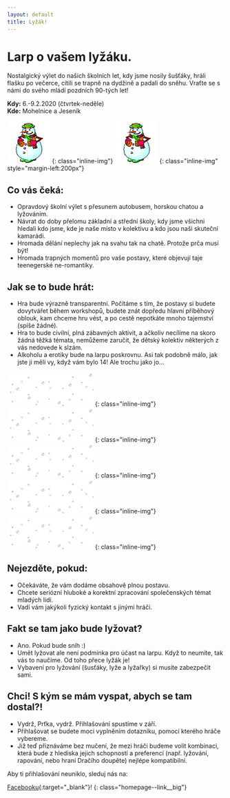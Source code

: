 ```yaml
---
layout: default
title: Lyžák!
---
```


# Larp o vašem lyžáku.

Nostalgický výlet do našich školních let, kdy jsme nosily šušťáky, hráli flašku po večerce, cítili se trapně na dydžině a padali do sněhu.
Vraťte se s námi do svého mládí pozdních 90-tých let!

**Kdy:** 6.-9.2.2020 (čtvrtek-neděle)  
**Kde:** Mohelnice a Jeseník

![snowman](/assets/img/snowman.gif)
{: class="inline-img"}
![snowman](/assets/img/snowman.gif)
{: class="inline-img" style="margin-left:200px"}

## Co vás čeká:
* Opravdový školní výlet s přesunem autobusem, horskou chatou a lyžováním.
* Návrat do doby přelomu základní a střední školy, kdy jsme všichni hledali kdo jsme, kde je naše místo v kolektivu a kdo jsou naši skuteční kamarádi.
* Hromada dělání neplechy jak na svahu tak na chatě. Protože prča musí být!
* Hromada trapných momentů pro vaše postavy, které objevují taje teenegerské ne-romantiky.

## Jak se to bude hrát:
* Hra bude výrazně transparentní. Počítáme s tím, že postavy si budete dovytvářet během workshopů, budete znát dopředu hlavní příběhový oblouk, kam chceme hru vést, a po cestě nepotkáte mnoho tajemství (spíše žádné).
* Hra to bude civilní, plná zábavných aktivit, a ačkoliv necílíme na skoro žádná těžká témata, nemůžeme zaručit, že dětský kolektiv některých z vás nedovede k slzám.
* Alkoholu a erotiky bude na larpu poskrovnu. Asi tak podobně málo, jak jste ji měli vy, když vám bylo 14! Ale trochu jako jo…

![snowing](/assets/img/snowing.gif)
{: class="inline-img"}
![snowing](/assets/img/snowing.gif)
{: class="inline-img"}
![snowing](/assets/img/snowing.gif)
{: class="inline-img"}
![snowing](/assets/img/snowing.gif)
{: class="inline-img"}
![snowing](/assets/img/snowing.gif)
{: class="inline-img"}

## Nejezděte, pokud:
* Očekáváte, že vám dodáme obsahově plnou postavu.
* Chcete seriózní hluboké a korektní zpracování společenských témat mladých lidí.
* Vadí vám jakýkoli fyzický kontakt s jinými hráči.  

## Fakt se tam jako bude lyžovat?
* Ano. Pokud bude sníh :)
* Umět lyžovat ale není podmínka pro účast na larpu. Když to neumíte, tak vás to naučíme. Od toho přece lyžák je!
* Vybavení pro lyžování (šusťáky, lyže a lyžařky) si musíte zabezpečit sami.

## Chci! S kým se mám vyspat, abych se tam dostal?!
* Vydrž, Prťka, vydrž. Přihlašování spustíme v září.
* Přihlašovat se budete moci vyplněním dotazníku, pomocí kterého hráče vybereme.
* Již teď přiznáváme bez mučení, že mezi hráči budeme volit kombinaci, která bude z hlediska jejich schopností a preferencí (např. lyžování, rapování, nebo hraní Dračího doupěte) nejlépe kompatibilní.

Aby ti přihlašování neuniklo, sleduj nás na:

[Facebooku](https://www.facebook.com/Ly%C5%BE%C3%A1k-347695455890116/){:target="_blank"}!
{: class="homepage--link__big"}


